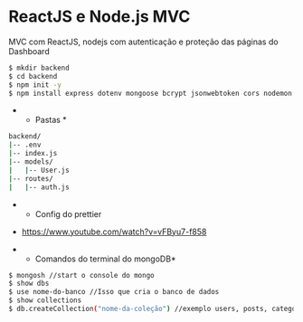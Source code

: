 # ReactJS e Node.js MVC
MVC com ReactJS, nodejs com autenticação e proteção das páginas do Dashboard

```bash
$ mkdir backend
$ cd backend
$ npm init -y
$ npm install express dotenv mongoose bcrypt jsonwebtoken cors nodemon
```

* - Pastas *
```bash
backend/
|-- .env
|-- index.js
|-- models/
|   |-- User.js
|-- routes/
|   |-- auth.js
```

* - Config do prettier

- https://www.youtube.com/watch?v=vFByu7-f858

* - Comandos do terminal do mongoDB*
```bash
$ mongosh //start o console do mongo
$ show dbs
$ use nome-do-banco //Isso que cria o banco de dados
$ show collections
$ db.createCollection("nome-da-coleção") //exemplo users, posts, categories, na database Blog
```

